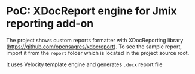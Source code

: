 # PoC: XDocReport engine for Jmix reporting add-on
The project shows custom reports formatter with XDocReporting library (https://github.com/opensagres/xdocreport). 
To see the sample report, import it from the `report` folder which is located in the project source root. 

It uses Velocity template engine and generates `.docx` report file
